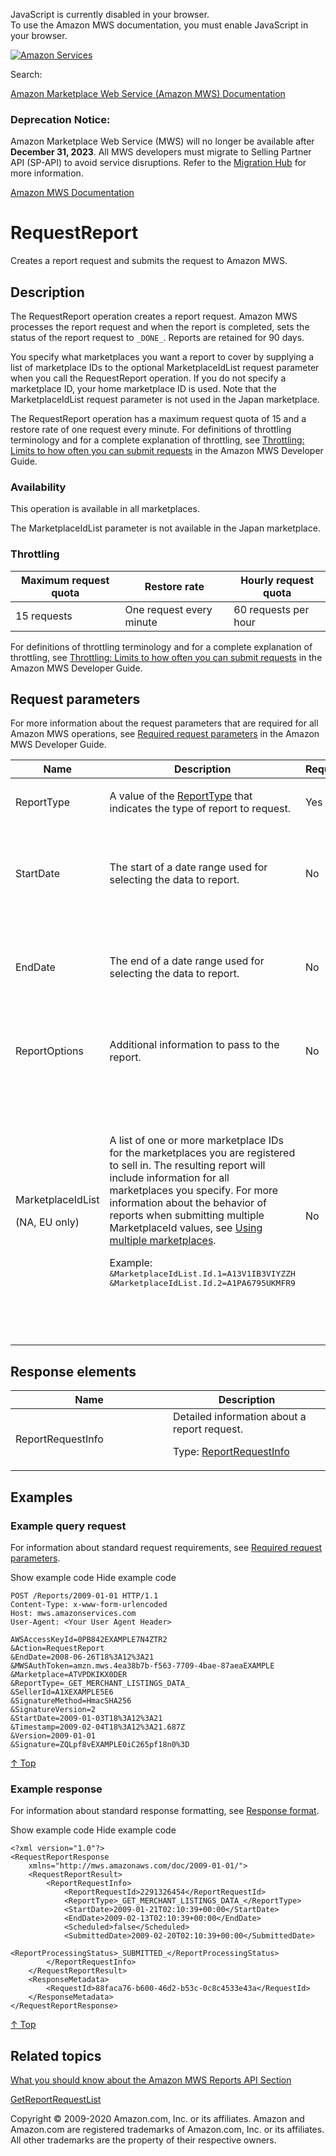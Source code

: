 <div id="MWSDX_noscript">

JavaScript is currently disabled in your browser.  
To use the Amazon MWS documentation, you must enable JavaScript in your
browser.

</div>

<div id="MWSDX_divtop">

[![Amazon
Services](https://images-na.ssl-images-amazon.com/images/G/08/mwsportal/fr_FR/amazonservices.gif "Amazon Services")](http://services.amazon.fr)

<div id="MWSDX_search">

<span id="MWSDX_searchlbl">Search:</span>

</div>

  
<span id="MWSDX_titlebar">[Amazon Marketplace Web Service (Amazon MWS)
Documentation](https://developer.amazonservices.fr/gp/mws/docs.html)</span>
<span id="MWSDX_dep_notice"></span>

### Deprecation Notice:

Amazon Marketplace Web Service (MWS) will no longer be available after
**December 31, 2023**. All MWS developers must migrate to Selling
Partner API (SP-API) to avoid service disruptions. Refer to the
[Migration
Hub](https://developer-docs.amazon.com/sp-api/page/migration-hub) for
more information.

</div>

<div id="MWSDX_divbottom">

<div id="MWSDX_divleft">

<div id="MWSDX_toc">

</div>

</div>

<div id="MWSDX_divright">

<div id="MWSDX_content">

<span id="MWSDX_breadcrumbs">[Amazon MWS
Documentation](https://developer.amazonservices.fr/gp/mws/docs.html)</span>

<div id="Reports_RequestReport" class="nested0">

# RequestReport

<span class="ph">Creates a report request and submits the request to
<span class="ph">Amazon MWS</span>.</span>

<div id="Description" class="topic concept nested1">

## Description

<div class="body conbody">

The <span id="Description__RequestReport"
class="keyword apiname">RequestReport</span> operation creates a report
request. <span class="ph">Amazon MWS</span> processes the report request
and when the report is completed, sets the status of the report request
to `_DONE_`. Reports are retained for 90 days.

You specify what marketplaces you want a report to cover by supplying a
list of marketplace IDs to the optional <span
class="keyword parmname">MarketplaceIdList</span> request parameter when
you call the <span class="keyword apiname">RequestReport</span>
operation. If you do not specify a marketplace ID, your home marketplace
ID is used. Note that the <span
class="keyword parmname">MarketplaceIdList</span> request parameter is
not used in the Japan marketplace.

The <span class="keyword apiname">RequestReport</span> operation has a
maximum request quota of 15 and a restore rate of one request every
minute. <span class="ph">For definitions of throttling terminology and
for a complete explanation of throttling, see
<a href="../dev_guide/DG_Throttling.md" class="xref">Throttling: Limits to how often you can submit requests</a>
in the <span class="ph">Amazon MWS Developer Guide</span>.</span>

<div class="section">

### Availability

This operation is available in all marketplaces.

The <span class="keyword parmname">MarketplaceIdList</span> parameter is
not available in the Japan marketplace.

</div>

<div class="section">

### Throttling

<div class="p">

<div class="tablenoborder">

| Maximum request quota | Restore rate             | Hourly request quota |
|-----------------------|--------------------------|----------------------|
| 15 requests           | One request every minute | 60 requests per hour |

</div>

<span class="ph">For definitions of throttling terminology and for a
complete explanation of throttling, see
<a href="../dev_guide/DG_Throttling.md" class="xref">Throttling: Limits to how often you can submit requests</a>
in the <span class="ph">Amazon MWS Developer Guide</span>.</span>

</div>

</div>

</div>

</div>

<div id="RequestParameters" class="topic reference nested1">

## Request parameters

<div class="body refbody">

<div class="section">

<span class="ph">For more information about the request parameters that
are required for all <span class="ph">Amazon MWS</span> operations, see
<a href="../dev_guide/DG_RequiredRequestParameters.md" class="xref">Required request parameters</a>
in the <span class="ph">Amazon MWS Developer Guide</span>.</span>

</div>

<div class="tablenoborder">

<table id="RequestParameters__RequestParametersTable" class="table" data-cellpadding="4" data-cellspacing="0" data-summary="" data-frame="border" data-border="1" data-rules="all">
<colgroup>
<col style="width: 25%" />
<col style="width: 25%" />
<col style="width: 25%" />
<col style="width: 25%" />
</colgroup>
<thead class="thead" data-align="left">
<tr class="header row">
<th id="d300117e243" class="entry" data-valign="top" width="25%">Name</th>
<th id="d300117e246" class="entry" data-valign="top" width="37.5%">Description</th>
<th id="d300117e249" class="entry" data-valign="top" width="12.5%">Required</th>
<th id="d300117e252" class="entry" data-valign="top" width="25%">Values</th>
</tr>
</thead>
<tbody class="tbody">
<tr class="odd row">
<td class="entry" data-valign="top" width="25%" headers="d300117e243 "><span class="keyword parmname">ReportType</span></td>
<td class="entry" data-valign="top" width="37.5%" headers="d300117e246 "><span class="ph">A value of the <a href="Reports_ReportType.md" class="xref" title="An enumeration of the types of reports that can be requested from Amazon MWS.">ReportType</a> that indicates the type of report to request.</span></td>
<td class="entry" data-valign="top" width="12.5%" headers="d300117e249 ">Yes</td>
<td class="entry" data-valign="top" width="25%" headers="d300117e252 ">A <a href="Reports_ReportType.md" class="xref" title="An enumeration of the types of reports that can be requested from Amazon MWS.">ReportType</a> value
<p><span class="ph">Type: xs:string</span></p></td>
</tr>
<tr class="even row">
<td class="entry" data-valign="top" width="25%" headers="d300117e243 "><span class="keyword parmname">StartDate</span></td>
<td class="entry" data-valign="top" width="37.5%" headers="d300117e246 ">The start of a date range used for selecting the data to report.</td>
<td class="entry" data-valign="top" width="12.5%" headers="d300117e249 ">No</td>
<td class="entry" data-valign="top" width="25%" headers="d300117e252 ">Must be prior to or equal to the current time.
<p>Default: Now</p>
<p>Values in <span class="ph"><a href="../dev_guide/DG_ISO8601.md" class="xref">ISO 8601 date time format</a></span></p>
<p><span class="ph">Type: xs:dateTime</span></p></td>
</tr>
<tr class="odd row">
<td class="entry" data-valign="top" width="25%" headers="d300117e243 "><span class="keyword parmname">EndDate</span></td>
<td class="entry" data-valign="top" width="37.5%" headers="d300117e246 ">The end of a date range used for selecting the data to report.</td>
<td class="entry" data-valign="top" width="12.5%" headers="d300117e249 ">No</td>
<td class="entry" data-valign="top" width="25%" headers="d300117e252 ">Must be prior to or equal to the current time.
<p>Default: Now</p>
<p>Values in <span class="ph"><a href="../dev_guide/DG_ISO8601.md" class="xref">ISO 8601 date time format</a></span></p>
<p><span class="ph">Type: xs:dateTime</span></p></td>
</tr>
<tr class="even row">
<td class="entry" data-valign="top" width="25%" headers="d300117e243 "><span id="RequestParameters__ReportOptions" class="keyword parmname">ReportOptions</span></td>
<td class="entry" data-valign="top" width="37.5%" headers="d300117e246 ">Additional information to pass to the report.</td>
<td class="entry" data-valign="top" width="12.5%" headers="d300117e249 ">No</td>
<td class="entry" data-valign="top" width="25%" headers="d300117e252 ">If a report accepts <span class="keyword parmname">ReportOptions</span>, they will be described in the description of the report in the <a href="Reports_ReportType.md" class="xref" title="An enumeration of the types of reports that can be requested from Amazon MWS.">ReportType enumeration</a> section.
<p><span class="ph">Type: xs:string</span></p></td>
</tr>
<tr class="odd row">
<td class="entry" data-valign="top" width="25%" headers="d300117e243 "><span class="keyword parmname">MarketplaceIdList</span>
<p>(NA, EU only)</p></td>
<td class="entry" data-valign="top" width="37.5%" headers="d300117e246 ">A list of one or more marketplace IDs for the marketplaces you are registered to sell in. The resulting report will include information for all marketplaces you specify. <span class="ph">For more information about the behavior of reports when submitting multiple <span class="keyword parmname">MarketplaceId</span> values, see <a href="Reports_UsingMultipleMarketplaces.md" class="xref" title="Describes the best practices to follow when you are registered to sell in multiple marketplaces.">Using multiple marketplaces</a></span>.
<p>Example: <samp class="ph codeph"> &amp;MarketplaceIdList.Id.1=A13V1IB3VIYZZH &amp;MarketplaceIdList.Id.2=A1PA6795UKMFR9</samp></p></td>
<td class="entry" data-valign="top" width="12.5%" headers="d300117e249 ">No</td>
<td class="entry" data-valign="top" width="25%" headers="d300117e252 ">Marketplace IDs for marketplaces you are registered to sell in.
<div class="p">
Default: For the following enumeration values, this value defaults to the first marketplace that you registered to sell in:
<ul>
<li><samp class="ph codeph">_GET_FLAT_FILE_OPEN_LISTINGS_DATA_</samp></li>
<li><samp class="ph codeph">_GET_MERCHANT_LISTINGS_DATA_</samp></li>
<li><samp class="ph codeph">_GET_MERCHANT_LISTINGS_DATA_LITE_</samp></li>
<li><samp class="ph codeph">_GET_MERCHANT_LISTINGS_DATA_LITER_</samp></li>
<li><samp class="ph codeph">_GET_MERCHANT_LISTINGS_DATA_BACK_COMPAT_</samp></li>
<li><samp class="ph codeph">_GET_MERCHANT_CANCELLED_LISTINGS_DATA_</samp></li>
<li><samp class="ph codeph">_GET_MERCHANT_LISTINGS_DEFECT_DATA_</samp></li>
<li><samp class="ph codeph">_GET_REFERRAL_FEE_PREVIEW_REPORT_</samp></li>
</ul>
For all other report types, this value defaults to all marketplaces that can be applied to the report request.
</div>
<p>Type: List of <span class="ph">Type: xs:string</span></p></td>
</tr>
</tbody>
</table>

</div>

</div>

</div>

<div id="ResponseElements" class="topic reference nested1">

## Response elements

<div class="body refbody">

<div class="tablenoborder">

<table id="ResponseElements__ResponseElementsTable" class="table" data-cellpadding="4" data-cellspacing="0" data-summary="" data-frame="border" data-border="1" data-rules="all">
<colgroup>
<col style="width: 50%" />
<col style="width: 50%" />
</colgroup>
<thead class="thead" data-align="left">
<tr class="header row">
<th id="d300117e500" class="entry" data-valign="top" width="50%">Name</th>
<th id="d300117e503" class="entry" data-valign="top" width="50%">Description</th>
</tr>
</thead>
<tbody class="tbody">
<tr class="odd row">
<td class="entry" data-valign="top" width="50%" headers="d300117e500 "><span class="keyword parmname">ReportRequestInfo</span></td>
<td class="entry" data-valign="top" width="50%" headers="d300117e503 "><span class="ph">Detailed information about a report request.</span>
<p>Type: <a href="Reports_Datatypes.md#ReportRequestInfo" class="xref" title="Detailed information about a report request.">ReportRequestInfo</a></p></td>
</tr>
</tbody>
</table>

</div>

</div>

</div>

<div id="Examples" class="topic reference nested1">

## Examples

<div class="body refbody">

<div class="section">

### Example query request

<span class="ph">For information about standard request requirements,
see
<a href="../dev_guide/DG_RequiredRequestParameters.md" class="xref">Required request parameters</a>.</span>

<span class="ph expander"> <span class="keyword parmname xshow">Show
example code</span> <span class="keyword parmname xhide">Hide example
code</span> </span>

<div class="sectiondiv content">

``` pre
POST /Reports/2009-01-01 HTTP/1.1
Content-Type: x-www-form-urlencoded
Host: mws.amazonservices.com
User-Agent: <Your User Agent Header>

AWSAccessKeyId=0PB842EXAMPLE7N4ZTR2
&Action=RequestReport
&EndDate=2008-06-26T18%3A12%3A21
&MWSAuthToken=amzn.mws.4ea38b7b-f563-7709-4bae-87aeaEXAMPLE
&Marketplace=ATVPDKIKX0DER
&ReportType=_GET_MERCHANT_LISTINGS_DATA_
&SellerId=A1XEXAMPLE5E6
&SignatureMethod=HmacSHA256
&SignatureVersion=2
&StartDate=2009-01-03T18%3A12%3A21
&Timestamp=2009-02-04T18%3A12%3A21.687Z
&Version=2009-01-01
&Signature=ZQLpf8vEXAMPLE0iC265pf18n0%3D
```

<a href="#Examples" class="xref">↑ Top</a>

</div>

</div>

<div class="section">

### Example response

<span class="ph">For information about standard response formatting, see
<a href="../dev_guide/DG_ResponseFormat.md" class="xref">Response format</a>.</span>

<span class="ph expander"> <span class="keyword parmname xshow">Show
example code</span> <span class="keyword parmname xhide">Hide example
code</span> </span>

<div class="sectiondiv content">

``` pre
<?xml version="1.0"?>
<RequestReportResponse
    xmlns="http://mws.amazonaws.com/doc/2009-01-01/">
    <RequestReportResult>
        <ReportRequestInfo>
            <ReportRequestId>2291326454</ReportRequestId>
            <ReportType>_GET_MERCHANT_LISTINGS_DATA_</ReportType>
            <StartDate>2009-01-21T02:10:39+00:00</StartDate>
            <EndDate>2009-02-13T02:10:39+00:00</EndDate>
            <Scheduled>false</Scheduled>
            <SubmittedDate>2009-02-20T02:10:39+00:00</SubmittedDate>
            <ReportProcessingStatus>_SUBMITTED_</ReportProcessingStatus>
        </ReportRequestInfo>
    </RequestReportResult>
    <ResponseMetadata>
        <RequestId>88faca76-b600-46d2-b53c-0c8c4533e43a</RequestId>
    </ResponseMetadata>
</RequestReportResponse>
```

<a href="#Examples" class="xref">↑ Top</a>

</div>

</div>

</div>

</div>

<div id="RelatedActions" class="topic nested1">

## Related topics

<div class="body">

<a href="../reports/Reports_Overview.md" class="xref">What you should know about the Amazon MWS Reports API Section</a>

<a href="Reports_GetReportRequestList.md" class="xref" title="Returns a list of report requests that you can use to get the ReportRequestId for a report.">GetReportRequestList</a>

</div>

</div>

</div>

<div id="MWSDX_footer">

Copyright © 2009-2020 Amazon.com, Inc. or its affiliates. Amazon and
Amazon.com are registered trademarks of Amazon.com, Inc. or its
affiliates. All other trademarks are the property of their respective
owners.

</div>

</div>

</div>

<div style="clear: both;">

</div>

</div>
